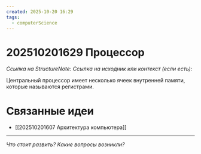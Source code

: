 ```yaml
---
created: 2025-10-20 16:29
tags:
  - computerScience
---
```

# 202510201629 Процессор

*Ссылка на StructureNote:*
*Ссылка на исходник или контекст (если есть):* 

Центральный процессор имеет несколько ячеек внутренней памяти, которые называются регистрами.

# Связанные идеи
- [[202510201607 Архитектура компьютера]]
---

*Что стоит развить? Какие вопросы возникли?*
